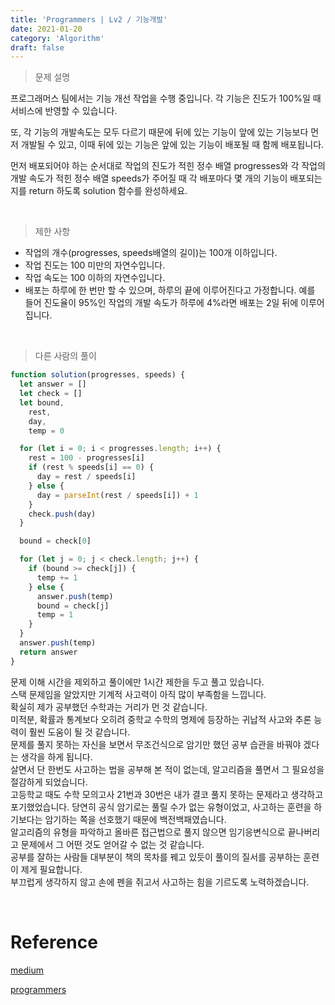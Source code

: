 ```yaml
---
title: 'Programmers | Lv2 / 기능개발'
date: 2021-01-20
category: 'Algorithm'
draft: false
---
```


> 문제 설명

프로그래머스 팀에서는 기능 개선 작업을 수행 중입니다. 각 기능은 진도가 100%일 때 서비스에 반영할 수 있습니다.

또, 각 기능의 개발속도는 모두 다르기 때문에 뒤에 있는 기능이 앞에 있는 기능보다 먼저 개발될 수 있고, 이때 뒤에 있는 기능은 앞에 있는 기능이 배포될 때 함께 배포됩니다.

먼저 배포되어야 하는 순서대로 작업의 진도가 적힌 정수 배열 progresses와 각 작업의 개발 속도가 적힌 정수 배열 speeds가 주어질 때 각 배포마다 몇 개의 기능이 배포되는지를 return 하도록 solution 함수를 완성하세요.

<br>

> 제한 사항

- 작업의 개수(progresses, speeds배열의 길이)는 100개 이하입니다.
- 작업 진도는 100 미만의 자연수입니다.
- 작업 속도는 100 이하의 자연수입니다.
- 배포는 하루에 한 번만 할 수 있으며, 하루의 끝에 이루어진다고 가정합니다. 예를 들어 진도율이 95%인 작업의 개발 속도가 하루에 4%라면 배포는 2일 뒤에 이루어집니다.

<br>

> 다른 사람의 풀이

```js
function solution(progresses, speeds) {
  let answer = []
  let check = []
  let bound,
    rest,
    day,
    temp = 0

  for (let i = 0; i < progresses.length; i++) {
    rest = 100 - progresses[i]
    if (rest % speeds[i] == 0) {
      day = rest / speeds[i]
    } else {
      day = parseInt(rest / speeds[i]) + 1
    }
    check.push(day)
  }

  bound = check[0]

  for (let j = 0; j < check.length; j++) {
    if (bound >= check[j]) {
      temp += 1
    } else {
      answer.push(temp)
      bound = check[j]
      temp = 1
    }
  }
  answer.push(temp)
  return answer
}
```

문제 이해 시간을 제외하고 풀이에만 1시간 제한을 두고 풀고 있습니다.<br>
스택 문제임을 알았지만 기계적 사고력이 아직 많이 부족함을 느낍니다.<br>
확실히 제가 공부했던 수학과는 거리가 먼 것 같습니다.<br>
미적분, 확률과 통계보다 오히려 중학교 수학의 명제에 등장하는 귀납적 사고와 추론 능력이 훨씬 도움이 될 것 같습니다.<br>
문제를 풀지 못하는 자신을 보면서 무조건식으로 암기만 했던 공부 습관을 바꿔야 겠다는 생각을 하게 됩니다. <br>
살면서 단 한번도 사고하는 법을 공부해 본 적이 없는데, 알고리즘을 풀면서 그 필요성을 절감하게 되었습니다. <br>
고등학교 때도 수학 모의고사 21번과 30번은 내가 결코 풀지 못하는 문제라고 생각하고 포기했었습니다. 당연히 공식 암기로는 풀릴 수가 없는 유형이었고, 사고하는 훈련을 하기보다는 암기하는 쪽을 선호했기 때문에 백전백패였습니다. <br>
알고리즘의 유형을 파악하고 올바른 접근법으로 풀지 않으면 임기응변식으로 끝나버리고 문제에서 그 어떤 것도 얻어갈 수 없는 것 같습니다.<br>
공부를 잘하는 사람들 대부분이 책의 목차를 꿰고 있듯이 풀이의 질서를 공부하는 훈련이 제게 필요합니다. <br>
부끄럽게 생각하지 않고 손에 펜을 쥐고서 사고하는 힘을 기르도록 노력하겠습니다.

<br>

# Reference

[medium](https://medium.com/@gywn7724/%EC%95%8C%EA%B3%A0%EB%A6%AC%EC%A6%98-%EA%B8%B0%EB%8A%A5-%EA%B0%9C%EB%B0%9C-1f680fa54eb7)

[programmers](https://programmers.co.kr/learn/courses/30/lessons/42586)
